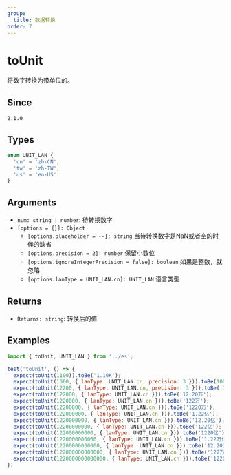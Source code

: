 ```yaml
---
group:
  title: 数据转换
order: 7
---
```


# toUnit

将数字转换为带单位的。

## Since

`2.1.0`

## Types

```ts
enum UNIT_LAN {
  'cn' = 'zh-CN',
  'tw' = 'zh-TW',
  'us' = 'en-US'
}
```

## Arguments

- `num: string | number`: 待转换数字
- `[options = {}]: Object`
  - `[options.placeholder = --]: string` 当待转换数字是NaN或者空的时候的缺省
  - `[options.precision = 2]: number` 保留小数位
  - `[options.ignoreIntegerPrecision = false]: boolean` 如果是整数，就忽略
  - `[options.lanType = UNIT_LAN.cn]: UNIT_LAN` 语言类型

## Returns

- `Returns: string`: 转换后的值

## Examples

```js
import { toUnit, UNIT_LAN } from '../es';

test('toUnit', () => {
  expect(toUnit(1100)).toBe('1.10K');
  expect(toUnit(1000, { lanType: UNIT_LAN.cn, precision: 3 })).toBe(1000);
  expect(toUnit(12200, { lanType: UNIT_LAN.cn, precision: 3 })).toBe('1.220万');
  expect(toUnit(122000, { lanType: UNIT_LAN.cn })).toBe('12.20万');
  expect(toUnit(1220000, { lanType: UNIT_LAN.cn })).toBe('122万');
  expect(toUnit(12200000, { lanType: UNIT_LAN.cn })).toBe('1220万');
  expect(toUnit(122000000, { lanType: UNIT_LAN.cn })).toBe('1.22亿');
  expect(toUnit(1220000000, { lanType: UNIT_LAN.cn })).toBe('12.20亿');
  expect(toUnit(12200000000, { lanType: UNIT_LAN.cn })).toBe('122亿');
  expect(toUnit(122000000000, { lanType: UNIT_LAN.cn })).toBe('1220亿');
  expect(toUnit(1220000000000, { lanType: UNIT_LAN.cn })).toBe('1.22万亿');
  expect(toUnit(12200000000000, { lanType: UNIT_LAN.cn })).toBe('12.20万亿');
  expect(toUnit(122000000000000, { lanType: UNIT_LAN.cn })).toBe('122万亿');
  expect(toUnit(1220000000000000, { lanType: UNIT_LAN.cn })).toBe('1220万亿');
})
```

